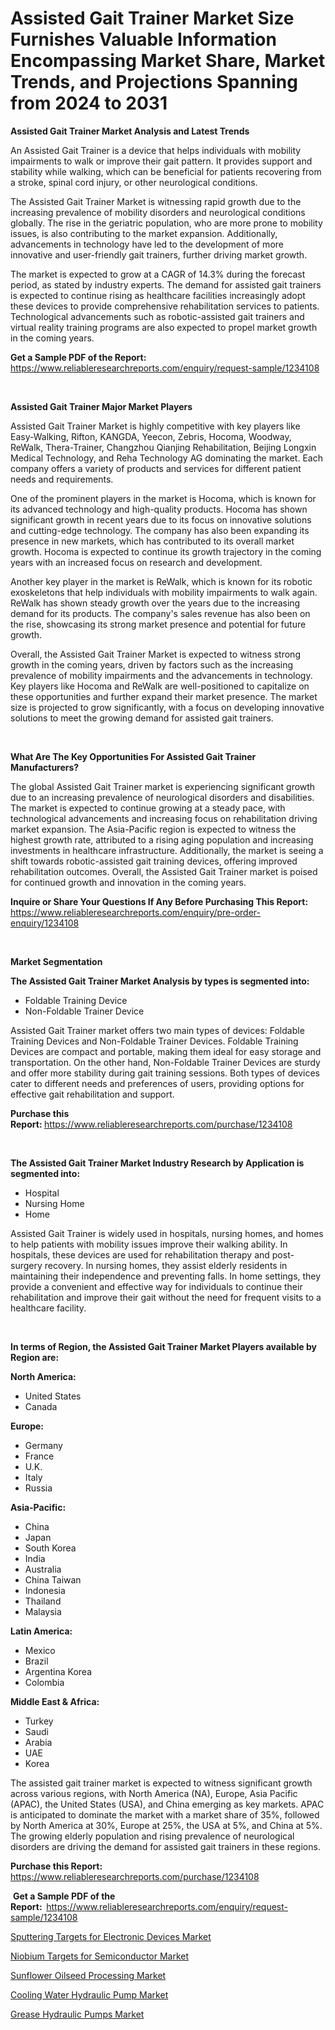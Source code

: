 <p><h1>Assisted Gait Trainer Market Size Furnishes Valuable Information Encompassing Market Share, Market Trends, and Projections Spanning from 2024 to 2031</h1></p><p><strong>Assisted Gait Trainer Market Analysis and Latest Trends</strong></p>
<p><p>An Assisted Gait Trainer is a device that helps individuals with mobility impairments to walk or improve their gait pattern. It provides support and stability while walking, which can be beneficial for patients recovering from a stroke, spinal cord injury, or other neurological conditions.</p><p>The Assisted Gait Trainer Market is witnessing rapid growth due to the increasing prevalence of mobility disorders and neurological conditions globally. The rise in the geriatric population, who are more prone to mobility issues, is also contributing to the market expansion. Additionally, advancements in technology have led to the development of more innovative and user-friendly gait trainers, further driving market growth.</p><p>The market is expected to grow at a CAGR of 14.3% during the forecast period, as stated by industry experts. The demand for assisted gait trainers is expected to continue rising as healthcare facilities increasingly adopt these devices to provide comprehensive rehabilitation services to patients. Technological advancements such as robotic-assisted gait trainers and virtual reality training programs are also expected to propel market growth in the coming years.</p></p>
<p><strong>Get a Sample PDF of the Report:&nbsp;</strong> <a href="https://www.reliableresearchreports.com/enquiry/request-sample/1234108">https://www.reliableresearchreports.com/enquiry/request-sample/1234108</a></p>
<p>&nbsp;</p>
<p><strong>Assisted Gait Trainer Major Market Players</strong></p>
<p><p>Assisted Gait Trainer Market is highly competitive with key players like Easy-Walking, Rifton, KANGDA, Yeecon, Zebris, Hocoma, Woodway, ReWalk, Thera-Trainer, Changzhou Qianjing Rehabilitation, Beijing Longxin Medical Technology, and Reha Technology AG dominating the market. Each company offers a variety of products and services for different patient needs and requirements.</p><p>One of the prominent players in the market is Hocoma, which is known for its advanced technology and high-quality products. Hocoma has shown significant growth in recent years due to its focus on innovative solutions and cutting-edge technology. The company has also been expanding its presence in new markets, which has contributed to its overall market growth. Hocoma is expected to continue its growth trajectory in the coming years with an increased focus on research and development.</p><p>Another key player in the market is ReWalk, which is known for its robotic exoskeletons that help individuals with mobility impairments to walk again. ReWalk has shown steady growth over the years due to the increasing demand for its products. The company's sales revenue has also been on the rise, showcasing its strong market presence and potential for future growth.</p><p>Overall, the Assisted Gait Trainer Market is expected to witness strong growth in the coming years, driven by factors such as the increasing prevalence of mobility impairments and the advancements in technology. Key players like Hocoma and ReWalk are well-positioned to capitalize on these opportunities and further expand their market presence. The market size is projected to grow significantly, with a focus on developing innovative solutions to meet the growing demand for assisted gait trainers.</p></p>
<p>&nbsp;</p>
<p><strong>What Are The Key Opportunities For Assisted Gait Trainer Manufacturers?</strong></p>
<p><p>The global Assisted Gait Trainer market is experiencing significant growth due to an increasing prevalence of neurological disorders and disabilities. The market is expected to continue growing at a steady pace, with technological advancements and increasing focus on rehabilitation driving market expansion. The Asia-Pacific region is expected to witness the highest growth rate, attributed to a rising aging population and increasing investments in healthcare infrastructure. Additionally, the market is seeing a shift towards robotic-assisted gait training devices, offering improved rehabilitation outcomes. Overall, the Assisted Gait Trainer market is poised for continued growth and innovation in the coming years.</p></p>
<p><strong>Inquire or Share Your Questions If Any Before Purchasing This Report:</strong> <a href="https://www.reliableresearchreports.com/enquiry/pre-order-enquiry/1234108">https://www.reliableresearchreports.com/enquiry/pre-order-enquiry/1234108</a></p>
<p>&nbsp;</p>
<p><strong>Market Segmentation</strong></p>
<p><strong>The Assisted Gait Trainer Market Analysis by types is segmented into:</strong></p>
<p><ul><li>Foldable Training Device</li><li>Non-Foldable Trainer Device</li></ul></p>
<p><p>Assisted Gait Trainer market offers two main types of devices: Foldable Training Devices and Non-Foldable Trainer Devices. Foldable Training Devices are compact and portable, making them ideal for easy storage and transportation. On the other hand, Non-Foldable Trainer Devices are sturdy and offer more stability during gait training sessions. Both types of devices cater to different needs and preferences of users, providing options for effective gait rehabilitation and support.</p></p>
<p><strong>Purchase this Report:&nbsp;</strong><a href="https://www.reliableresearchreports.com/purchase/1234108">https://www.reliableresearchreports.com/purchase/1234108</a></p>
<p>&nbsp;</p>
<p><strong>The Assisted Gait Trainer Market Industry Research by Application is segmented into:</strong></p>
<p><ul><li>Hospital</li><li>Nursing Home</li><li>Home</li></ul></p>
<p><p>Assisted Gait Trainer is widely used in hospitals, nursing homes, and homes to help patients with mobility issues improve their walking ability. In hospitals, these devices are used for rehabilitation therapy and post-surgery recovery. In nursing homes, they assist elderly residents in maintaining their independence and preventing falls. In home settings, they provide a convenient and effective way for individuals to continue their rehabilitation and improve their gait without the need for frequent visits to a healthcare facility.</p></p>
<p>&nbsp;</p>
<p><strong>In terms of Region, the Assisted Gait Trainer Market Players available by Region are:</strong></p>
<p>
    <p> <strong> North America: </strong>
        <ul>
            <li>United States</li>
            <li>Canada</li>
        </ul>
        </p> 
    <p> <strong> Europe: </strong>
        <ul>
            <li>Germany</li>
            <li>France</li>
            <li>U.K.</li>
            <li>Italy</li>
            <li>Russia</li>
        </ul>
        </p> 
    <p> <strong> Asia-Pacific: </strong>
        <ul>
            <li>China</li>
            <li>Japan</li>
            <li>South Korea</li>
            <li>India</li>
            <li>Australia</li>
            <li>China Taiwan</li>
            <li>Indonesia</li>
            <li>Thailand</li>
            <li>Malaysia</li>
        </ul>
        </p> 
    <p> <strong> Latin America: </strong>
        <ul>
            <li>Mexico</li>
            <li>Brazil</li>
            <li>Argentina Korea</li>
            <li>Colombia</li>
        </ul>
        </p> 
    <p> <strong> Middle East & Africa: </strong>
        <ul>
            <li>Turkey</li>
            <li>Saudi</li>
            <li>Arabia</li>
            <li>UAE</li>
            <li>Korea</li>
        </ul>
    </p>
    </p>
<p><p>The assisted gait trainer market is expected to witness significant growth across various regions, with North America (NA), Europe, Asia Pacific (APAC), the United States (USA), and China emerging as key markets. APAC is anticipated to dominate the market with a market share of 35%, followed by North America at 30%, Europe at 25%, the USA at 5%, and China at 5%. The growing elderly population and rising prevalence of neurological disorders are driving the demand for assisted gait trainers in these regions.</p></p>
<p><strong>Purchase this Report: </strong><a href="https://www.reliableresearchreports.com/purchase/1234108">https://www.reliableresearchreports.com/purchase/1234108</a></p>
<p>&nbsp;<strong>Get a Sample PDF of the Report:&nbsp;&nbsp;</strong><a href="https://www.reliableresearchreports.com/enquiry/request-sample/1234108">https://www.reliableresearchreports.com/enquiry/request-sample/1234108</a></p>
<p><strong></strong></p>
<p><p><a href="https://issuu.com/reportprime-2/docs/sputtering-targets-for-electronic-devices-market-s">Sputtering Targets for Electronic Devices Market</a></p><p><a href="https://issuu.com/reportprime-2/docs/niobium-targets-for-semiconductor-market-size-2030">Niobium Targets for Semiconductor Market</a></p><p><a href="https://github.com/eeaveuhhh/Market-Research-Report-List-1/blob/main/sunflower-oilseed-processing-market.md">Sunflower Oilseed Processing Market</a></p><p><a href="https://github.com/brentleyjimmiealvaradoz4l1rea/Market-Research-Report-List-1/blob/main/cooling-water-hydraulic-pump-market.md">Cooling Water Hydraulic Pump Market</a></p><p><a href="https://github.com/Angelnienowdseej3e45z3p8c/Market-Research-Report-List-1/blob/main/grease-hydraulic-pumps-market.md">Grease Hydraulic Pumps Market</a></p></p>